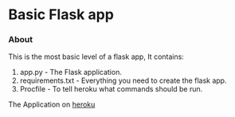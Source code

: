  # Basic Flask app
### About
This is the most basic level of a flask app, It contains:
1. app.py - The Flask application.
2. requirements.txt - Everything you need to create the flask app.
3. Procfile - To tell heroku what commands should be run.  

The Application on [heroku](https://basic-flask-aba.herokuapp.com/)
